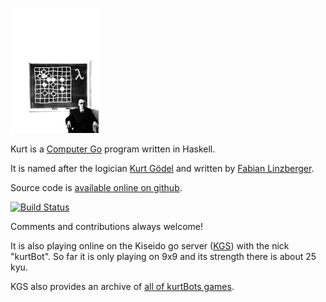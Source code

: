 ![kurt logo][logo]


Kurt is a [Computer Go][1] program written in Haskell.

It is named after the logician [Kurt Gödel][2] and written by
[Fabian Linzberger][3].


Source code is [available online on github][4]. 

[![Build Status](https://travis-ci.org/lefant/kurt.png)](https://travis-ci.org/lefant/kurt)

Comments and contributions always welcome!


It is also playing online on the Kiseido go server ([KGS][5]) with the
nick "kurtBot". So far it is only playing on 9x9 and its strength
there is about 25 kyu.

KGS also provides an archive of [all of kurtBots games][6].




[1]: http://en.wikipedia.org/wiki/Computer_Go
[2]: http://en.wikipedia.org/wiki/Kurt_G%C3%B6del
[3]: http://lefant.net/
[4]: http://github.com/lefant/kurt
[5]: http://www.gokgs.com/
[6]: http://www.gokgs.com/gameArchives.jsp?user=kurtBot
[logo]: http://github.com/lefant/kurt/raw/master/kurt-logo.jpg